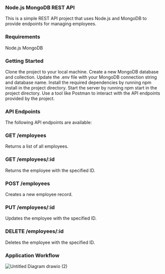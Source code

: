### Node.js MongoDB REST API

This is a simple REST API project that uses Node.js and MongoDB to provide endpoints for managing employees.

### Requirements
Node.js
MongoDB
### Getting Started
Clone the project to your local machine.
Create a new MongoDB database and collection.
Update the .env file with your MongoDB connection string and database name.
Install the required dependencies by running npm install in the project directory.
Start the server by running npm start in the project directory.
Use a tool like Postman to interact with the API endpoints provided by the project.
### API Endpoints
The following API endpoints are available:

### GET /employees
Returns a list of all employees.

### GET /employees/:id
Returns the employee with the specified ID.

### POST /employees
Creates a new employee record.

### PUT /employees/:id
Updates the employee with the specified ID.

### DELETE /employees/:id
Deletes the employee with the specified ID.

### Application Workflow

![Untitled Diagram drawio (2)](https://user-images.githubusercontent.com/42151190/233452495-6725f65f-d849-425c-a1a1-e30480a4e628.png)
